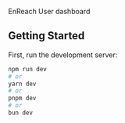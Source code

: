 EnReach User dashboard

## Getting Started

First, run the development server:

```bash
npm run dev
# or
yarn dev
# or
pnpm dev
# or
bun dev
```
